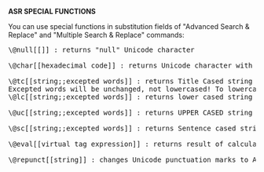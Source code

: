 **ASR SPECIAL FUNCTIONS**

You can use special functions in substitution fields of "Advanced Search & Replace" and "Multiple Search & Replace" commands:

<pre>
\@null[[]] : returns "null" Unicode character

\@char[[hexadecimal code]] : returns Unicode character with given hexadecimal code, e.g. \@char[[2f]] returns "/"

\@tc[[string;;excepted words]] : returns Title Cased string except for given words separated by spaces, e.g \@tc[[$1;;a the an>]] will return title cased (except for words "a", "the", "an") 1st captured in search pattern string, and \@tc[[$1]] will return title cased string without any excepted words
Excepted words will be unchanged, not lowercased! To lowercase them, use: \@tc[[\@lc[[string]];;excepted words]]
\@lc[[string;;excepted words]] : returns lower cased string except for given words

\@uc[[string;;excepted words]] : returns UPPER CASED string except for given words

\@sc[[string;;excepted words]] : returns Sentence cased string except for given words

\@eval[[virtual tag expression]] : returns result of calculation of virtual tag expression, e.g. \@eval[[$Sub(<Play Count>,<Skip Count>)]]

\@repunct[[string]] : changes Unicode punctuation marks to ASCII analogs, e.g. « to <<
</pre>